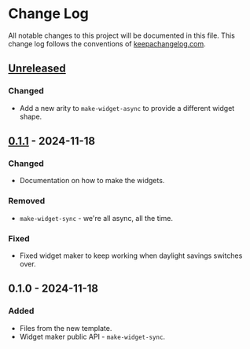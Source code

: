 # Change Log
All notable changes to this project will be documented in this file. This change log follows the conventions of [keepachangelog.com](http://keepachangelog.com/).

## [Unreleased]
### Changed
- Add a new arity to `make-widget-async` to provide a different widget shape.

## [0.1.1] - 2024-11-18
### Changed
- Documentation on how to make the widgets.

### Removed
- `make-widget-sync` - we're all async, all the time.

### Fixed
- Fixed widget maker to keep working when daylight savings switches over.

## 0.1.0 - 2024-11-18
### Added
- Files from the new template.
- Widget maker public API - `make-widget-sync`.

[Unreleased]: https://sourcehost.site/your-name/projekat-alati/compare/0.1.1...HEAD
[0.1.1]: https://sourcehost.site/your-name/projekat-alati/compare/0.1.0...0.1.1
